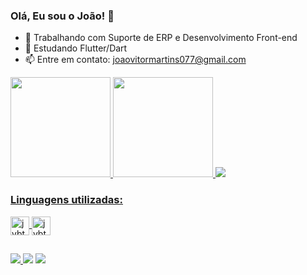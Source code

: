 ### Olá, Eu sou o João! 👋

- 🔭 Trabalhando com Suporte de ERP e Desenvolvimento Front-end
- 🌱 Estudando Flutter/Dart
- 📫 Entre em contato: joaovitormartins077@gmail.com

<div>
<a href="https://github.com/jvbt3">
<img height="160em" src="https://github-readme-stats.vercel.app/api?username=jvbt3&show_icons=true&theme=dracula&include_all_commits=true&count_private=true"/>
<img height="160em" src="https://github-readme-stats.vercel.app/api/top-langs/?username=jvbt3&layout=compact&langs_count=1&theme=dracula"/>
<img src="https://media.discordapp.net/attachments/1078498404763697214/1085265793425612923/Design_sem_nome_1.gif?width=150&height=150"/>
</div>

<div>
<h3>Linguagens utilizadas:</h3>
</div>
<div  style="display: inline_block">
<img align="center" alt="jvbt3-flutter" height="30" widht="40" src="https://cdn.jsdelivr.net/gh/devicons/devicon/icons/flutter/flutter-original.svg" />
<img align="center" alt="jvbt3-dart" height="30" widht="40" src="https://cdn.jsdelivr.net/gh/devicons/devicon/icons/dart/dart-original.svg"" />

</div>

##

<div>
<a href="https://www.instagram.com/martinsv.joao/" target="_blank"><img src="https://img.shields.io/badge/Instagram-E4405F?style=for-the-badge&logo=instagram&logoColor=white">    </a>
<a href="https://www.linkedin.com/in/jvbt3/" target="_blank"><img src="https://img.shields.io/badge/LinkedIn-0077B5?style=for-the-badge&logo=linkedin&logoColor=white"></a>
<a href="https://discord.com/channels/jvbt3#8921" target="_blank"><img src="https://img.shields.io/badge/Discord-7289DA?style=for-the-badge&logo=discord&logoColor=white"></a>
</div>
